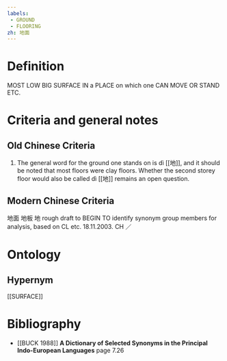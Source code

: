 ```yaml
---
labels: 
 - GROUND
 - FLOORING
zh: 地面
---
```


# Definition
MOST LOW BIG SURFACE IN a PLACE on which one CAN MOVE OR STAND ETC.
# Criteria and general notes
## Old Chinese Criteria
1. The general word for the ground one stands on is dì [[地]], and it should be noted that most floors were clay floors. Whether the second storey floor would also be called dì [[地]] remains an open question.
## Modern Chinese Criteria
地面
地板
地
rough draft to BEGIN TO identify synonym group members for analysis, based on CL etc. 18.11.2003. CH ／
# Ontology

## Hypernym
[[SURFACE]]
# Bibliography
- [[BUCK 1988]]
**A Dictionary of Selected Synonyms in the Principal Indo-European Languages** page 7.26
